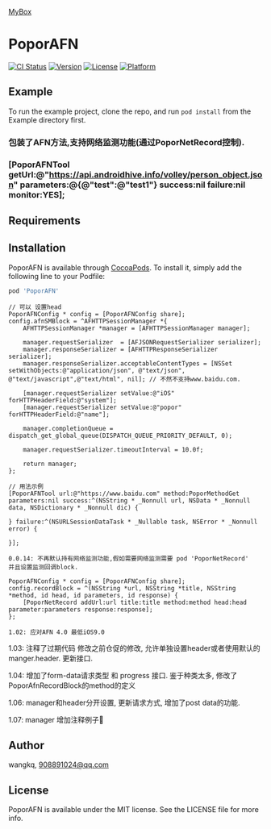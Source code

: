 <a href='https://github.com/popor/mybox'> MyBox </a>

# PoporAFN

[![CI Status](https://img.shields.io/travis/wangkq/PoporAFN.svg?style=flat)](https://travis-ci.org/wangkq/PoporAFN)
[![Version](https://img.shields.io/cocoapods/v/PoporAFN.svg?style=flat)](https://cocoapods.org/pods/PoporAFN)
[![License](https://img.shields.io/cocoapods/l/PoporAFN.svg?style=flat)](https://cocoapods.org/pods/PoporAFN)
[![Platform](https://img.shields.io/cocoapods/p/PoporAFN.svg?style=flat)](https://cocoapods.org/pods/PoporAFN)

## Example

To run the example project, clone the repo, and run `pod install` from the Example directory first.
### 包装了AFN方法,支持网络监测功能(通过PoporNetRecord控制).
### [PoporAFNTool getUrl:@"https://api.androidhive.info/volley/person_object.json" parameters:@{@"test":@"test1"} success:nil failure:nil monitor:YES];

## Requirements

## Installation

PoporAFN is available through [CocoaPods](https://cocoapods.org). To install
it, simply add the following line to your Podfile:

```ruby
pod 'PoporAFN'
```

```
// 可以 设置head
PoporAFNConfig * config = [PoporAFNConfig share];
config.afnSMBlock = ^AFHTTPSessionManager *{
	AFHTTPSessionManager *manager = [AFHTTPSessionManager manager];

	manager.requestSerializer  = [AFJSONRequestSerializer serializer];
	manager.responseSerializer = [AFHTTPResponseSerializer serializer];
	manager.responseSerializer.acceptableContentTypes = [NSSet setWithObjects:@"application/json", @"text/json", @"text/javascript",@"text/html", nil]; // 不然不支持www.baidu.com.

	[manager.requestSerializer setValue:@"iOS" forHTTPHeaderField:@"system"];
	[manager.requestSerializer setValue:@"popor" forHTTPHeaderField:@"name"];

	manager.completionQueue = dispatch_get_global_queue(DISPATCH_QUEUE_PRIORITY_DEFAULT, 0);

	manager.requestSerializer.timeoutInterval = 10.0f;

	return manager;
};

```

```
// 用法示例
[PoporAFNTool url:@"https://www.baidu.com" method:PoporMethodGet parameters:nil success:^(NSString * _Nonnull url, NSData * _Nonnull data, NSDictionary * _Nonnull dic) {

} failure:^(NSURLSessionDataTask * _Nullable task, NSError * _Nonnull error) {

}];

```

```
0.0.14: 不再默认持有网络监测功能,假如需要网络监测需要 pod 'PoporNetRecord'
并且设置监测回调block.

PoporAFNConfig * config = [PoporAFNConfig share];
config.recordBlock = ^(NSString *url, NSString *title, NSString *method, id head, id parameters, id response) {
    [PoporNetRecord addUrl:url title:title method:method head:head parameter:parameters response:response];
};

```
```
1.02: 应对AFN 4.0 最低iOS9.0

```

1.03: 注释了过期代码
修改之前仓促的修改, 允许单独设置header或者使用默认的manger.header.
更新接口.

1.04: 增加了form-data请求类型 和 progress 接口.
鉴于种类太多,  修改了PoporAfnRecordBlock的method的定义

1.06: manager和header分开设置, 更新请求方式, 增加了post data的功能.

1.07: manager 增加注释例子

## Author

wangkq, 908891024@qq.com

## License

PoporAFN is available under the MIT license. See the LICENSE file for more info.
